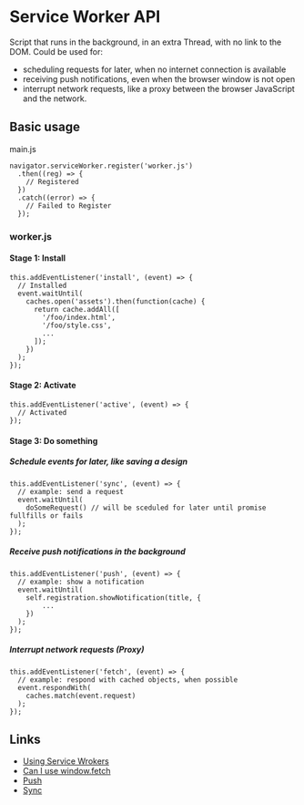 # Service Worker API
Script that runs in the background, in an extra Thread, with no link to the DOM.
Could be used for:
- scheduling requests for later, when no internet connection is available
- receiving push notifications, even when the browser window is not open
- interrupt network requests, like a proxy between the browser JavaScript and the network.

## Basic usage
main.js
```
navigator.serviceWorker.register('worker.js')
  .then((reg) => {
    // Registered
  })
  .catch((error) => {
    // Failed to Register
  });
```

### worker.js
#### Stage 1: Install
```
this.addEventListener('install', (event) => {
  // Installed
  event.waitUntil(
    caches.open('assets').then(function(cache) {
      return cache.addAll([
        '/foo/index.html',
        '/foo/style.css',
        ...
      ]);
    })
  );
});
```
#### Stage 2: Activate
```
this.addEventListener('active', (event) => {
  // Activated
});

```
#### Stage 3: Do something
##### Schedule events for later, like saving a design
```
this.addEventListener('sync', (event) => {
  // example: send a request
  event.waitUntil(
    doSomeRequest() // will be sceduled for later until promise fullfills or fails
  );
});
```
##### Receive push notifications in the background
```
this.addEventListener('push', (event) => {
  // example: show a notification
  event.waitUntil(
    self.registration.showNotification(title, {
        ...
    })
  );
});
```
##### Interrupt network requests (Proxy)
```
this.addEventListener('fetch', (event) => {
  // example: respond with cached objects, when possible
  event.respondWith(
    caches.match(event.request)
  );
});
```

## Links

* [Using Service Wrokers](https://developer.mozilla.org/en-US/docs/Web/API/Service_Worker_API/Using_Service_Workers)
* [Can I use window.fetch](http://caniuse.com/#search=service%20worker)
* [Push](https://developers.google.com/web/updates/2015/03/push-notifications-on-the-open-web)
* [Sync](https://developers.google.com/web/updates/2015/12/background-sync)